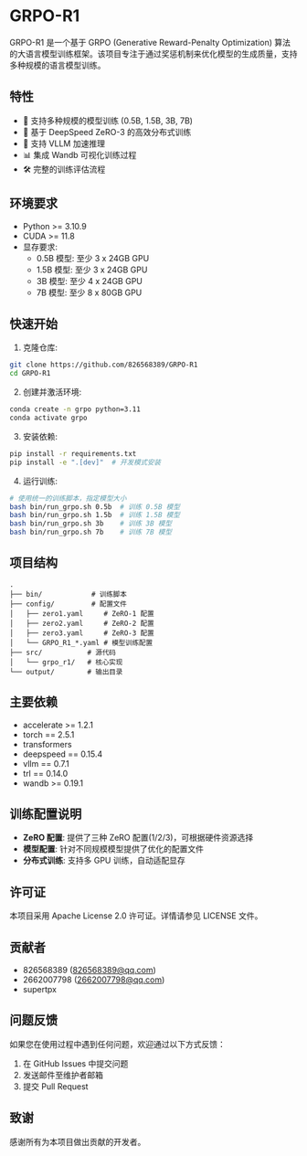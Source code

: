 # GRPO-R1

GRPO-R1 是一个基于 GRPO (Generative Reward-Penalty Optimization) 算法的大语言模型训练框架。该项目专注于通过奖惩机制来优化模型的生成质量，支持多种规模的语言模型训练。

## 特性

- 🚀 支持多种规模的模型训练 (0.5B, 1.5B, 3B, 7B)
- 💫 基于 DeepSpeed ZeRO-3 的高效分布式训练
- 🔄 支持 VLLM 加速推理
- 📊 集成 Wandb 可视化训练过程
- 🛠 完整的训练评估流程

## 环境要求

- Python >= 3.10.9
- CUDA >= 11.8
- 显存要求:
  - 0.5B 模型: 至少 3 x 24GB GPU
  - 1.5B 模型: 至少 3 x 24GB GPU
  - 3B 模型: 至少 4 x 24GB GPU
  - 7B 模型: 至少 8 x 80GB GPU

## 快速开始

1. 克隆仓库:
```bash
git clone https://github.com/826568389/GRPO-R1
cd GRPO-R1
```

2. 创建并激活环境:
```bash
conda create -n grpo python=3.11
conda activate grpo
```

3. 安装依赖:
```bash
pip install -r requirements.txt
pip install -e ".[dev]"  # 开发模式安装
```

4. 运行训练:
```bash
# 使用统一的训练脚本，指定模型大小
bash bin/run_grpo.sh 0.5b  # 训练 0.5B 模型
bash bin/run_grpo.sh 1.5b  # 训练 1.5B 模型
bash bin/run_grpo.sh 3b    # 训练 3B 模型
bash bin/run_grpo.sh 7b    # 训练 7B 模型
```

## 项目结构

```
.
├── bin/            # 训练脚本
├── config/         # 配置文件
│   ├── zero1.yaml     # ZeRO-1 配置
│   ├── zero2.yaml     # ZeRO-2 配置
│   ├── zero3.yaml     # ZeRO-3 配置
│   └── GRPO_R1_*.yaml # 模型训练配置
├── src/           # 源代码
│   └── grpo_r1/   # 核心实现
└── output/        # 输出目录
```

## 主要依赖

- accelerate >= 1.2.1
- torch == 2.5.1
- transformers
- deepspeed == 0.15.4
- vllm == 0.7.1
- trl == 0.14.0
- wandb >= 0.19.1

## 训练配置说明

- **ZeRO 配置**: 提供了三种 ZeRO 配置(1/2/3)，可根据硬件资源选择
- **模型配置**: 针对不同规模模型提供了优化的配置文件
- **分布式训练**: 支持多 GPU 训练，自动适配显存

## 许可证

本项目采用 Apache License 2.0 许可证。详情请参见 LICENSE 文件。

## 贡献者

- 826568389 (826568389@qq.com)
- 2662007798 (2662007798@qq.com)
- supertpx

## 问题反馈

如果您在使用过程中遇到任何问题，欢迎通过以下方式反馈：

1. 在 GitHub Issues 中提交问题
2. 发送邮件至维护者邮箱
3. 提交 Pull Request

## 致谢

感谢所有为本项目做出贡献的开发者。